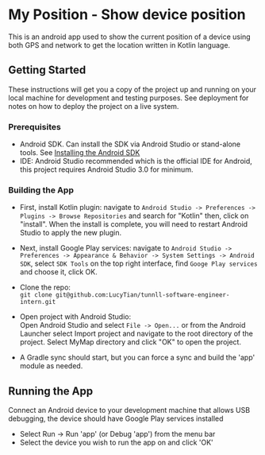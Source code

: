 
# My Position - Show device position
This is an android app used to show the current position of a device using both GPS and network to get the location written in Kotlin language.

## Getting Started
These instructions will get you a copy of the project up and running on your local machine for development and testing purposes. See deployment for notes on how to deploy the project on a live system.

### Prerequisites
* Android SDK. Can install the SDK via Android Studio or stand-alone tools. See [Installing the Android SDK](http://developer.android.com/sdk/installing/index.html)
* IDE: Android Studio recommended which is the official IDE for Android, this project requires Android Studio 3.0 for minimum.

### Building the App
* First, install Kotlin plugin: navigate to `Android Studio -> Preferences -> Plugins -> Browse Repositories` and search for "Kotlin" then, click on "install". When the install is complete, you will need to restart Android Studio to apply the new plugin.

* Next, install Google Play services: navigate to `Android Studio -> Preferences -> Appearance & Behavior -> System Settings -> Android SDK`, select `SDK Tools` on the top right interface, find `Googe Play services` and choose it, click OK.

* Clone the repo:<br>
`git clone git@github.com:LucyTian/tunnll-software-engineer-intern.git`

* Open project with Android Studio:<br>
Open Android Studio and select `File -> Open...` or from the Android Launcher select Import project and navigate to the root directory of the project. Select MyMap directory and click "OK" to open the project.

* A Gradle sync should start, but you can force a sync and build the 'app' module as needed.

## Running the App
Connect an Android device to your development machine that allows USB debugging, the device should have Google Play services installed
* Select Run -> Run 'app' (or Debug 'app') from the menu bar
* Select the device you wish to run the app on and click 'OK'

